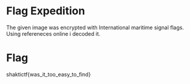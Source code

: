 # Flag Expedition

The given image was encrypted with International maritime signal flags.
Using refereneces online i decoded it.

  # Flag

  shaktictf{was_it_too_easy_to_find}
